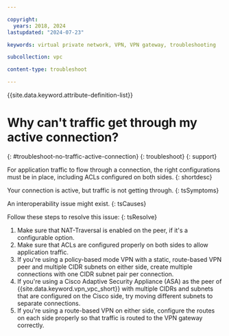 ```yaml
---

copyright:
  years: 2018, 2024
lastupdated: "2024-07-23"

keywords: virtual private network, VPN, VPN gateway, troubleshooting

subcollection: vpc

content-type: troubleshoot

---
```


{{site.data.keyword.attribute-definition-list}}

# Why can't traffic get through my active connection?
{: #troubleshoot-no-traffic-active-connection}
{: troubleshoot}
{: support}

For application traffic to flow through a connection, the right configurations must be in place, including ACLs configured on both sides.
{: shortdesc}

Your connection is active, but traffic is not getting through.
{: tsSymptoms}

An interoperability issue might exist.
{: tsCauses}

Follow these steps to resolve this issue:
{: tsResolve}

1. Make sure that NAT-Traversal is enabled on the peer, if it's a configurable option.
1. Make sure that ACLs are configured properly on both sides to allow application traffic.
1. If you're using a policy-based mode VPN with a static, route-based VPN peer and multiple CIDR subnets on either side, create multiple connections with one CIDR subnet pair per connection.
1. If you're using a Cisco Adaptive Security Appliance (ASA) as the peer of {{site.data.keyword.vpn_vpc_short}} with multiple CIDRs and subnets that are configured on the Cisco side, try moving different subnets to separate connections.
1. If you're using a route-based VPN on either side, configure the routes on each side properly so that traffic is routed to the VPN gateway correctly.
